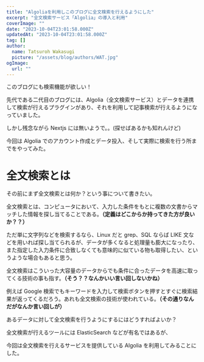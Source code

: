 ```yaml
---
title: "Algoliaを利用しこのブログに全文検索を行えるようにした"
excerpt: "全文検索サービス「Algolia」の導入と利用"
coverImage: ""
date: "2023-10-04T23:01:58.000Z"
updatedAt: "2023-10-04T23:01:58.000Z"
tag: []
author:
  name: Tatsuroh Wakasugi
  picture: "/assets/blog/authors/WAT.jpg"
ogImage:
  url: ""
---
```


このブログにも検索機能が欲しい！

先代である二代目のブログには、Algolia（全文検索サービス）とデータを連携して検索が行えるプラグインがあり、それを利用して記事検索が行えるようになっていました。

しかし残念ながら Nextjs には無いようで。。(探せばあるかも知れんけど)

今回は Algolia でのアカウント作成とデータ投入、そして実際に検索を行う所までをやってみた。

# 全文検索とは

その前にまず全文検索とは何か？という事について書きたい。

全文検索とは、コンピュータにおいて、入力した条件をもとに複数の文書からマッチした情報を探し当てることである。**（定義はどこからか持ってきた方が良いか？？）**

ただ単に文字列などを検索するなら、Linux だと grep、SQL ならば LIKE 文などを用いれば探し当てられるが、データが多くなると処理量も膨大になったり、また指定した入力条件に合致しなくても意味的に似ている物も取得したい、というような場合もあると思う。

全文検索はこういった大容量のデータからでも条件に合ったデータを高速に取ってくる技術の事も指す。**（そう？？なんかいい言い回しないかね）**

例えば Google 検索でもキーワードを入力して検索ボタンを押すとすぐに検索結果が返ってくるだろう。あれも全文検索の技術が使われている。**（その通りなんだがなんか言い回しが）**

あるデータに対して全文検索を行うようにするにはどうすればよいか？

全文検索が行えるツールには ElasticSearch などが有名ではあるが、

今回は全文検索を行えるサービスを提供している Algolia を利用してみることにした。
